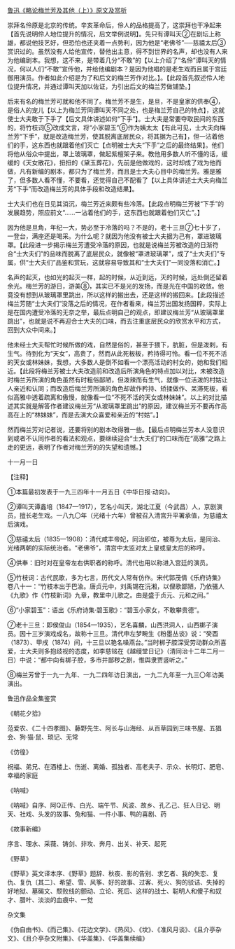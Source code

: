 [鲁迅《略论梅兰芳及其他（上）》原文及赏析](https://www.vrrw.net/wx/8536.html)

崇拜名伶原是北京的传统。辛亥革命后，伶人的品格提高了，这崇拜也干净起来【首先说明伶人地位提升的情况，后文举例说明】。先只有谭叫天②在剧坛上称雄，都说他技艺好，但恐怕也还夹着一点势利，因为他是“老佛爷”──慈禧太后③赏识过的。虽然没有人给他宣传，替他出主意，得不到世界的名声，却也没有人来为他编剧本。我想，这不来，是带着几分“不敢”的【以上介绍了“名伶”谭叫天的情况，何以人们“不敢”宣传他，并给他编剧本？是因为他唱的是老生戏而且属于宫廷御用演员。作者如此介绍是为了和后文的梅兰芳作对比。】。【此段首先叙述伶人地位提升情况，并通过谭叫天加以佐证，为引出后文的梅兰芳做铺垫。】



后来有名的梅兰芳可就和他不同了。梅兰芳不是生，是旦，不是皇家的供奉④，是俗人的宠儿【以上为梅兰芳同谭叫天不同之处，也是梅兰芳自己的特点】，这就使士大夫敢于下手了【后文具体讲述如何“下手”】。士大夫是常要夺取民间的东西的，将竹枝词⑤改成文言，将“小家碧玉”⑥作为姨太太【有此可见，士大夫向梅兰芳“下手”，就是改造梅兰芳，使其脱离底层民众，将其据为己有】，但一沾着他们的手，这东西也就跟着他们灭亡【点明被士大夫“下手”之后的最终结果】。他们将他从俗众中提出，罩上玻璃罩，做起紫檀架子来。教他用多数人听不懂的话，缓缓的《天女散花》，扭扭的《黛玉葬花》，先前是他做戏的，这时却成了戏为他而做，凡有新编的剧本，都只为了梅兰芳，而且是士大夫心目中的梅兰芳。雅是雅了，但多数人看不懂，不要看，还觉得自己不配看了【以上具体讲述士大夫向梅兰芳“下手”而改造梅兰芳的具体手段和改造结果】。

士大夫们也在日见其消沉，梅兰芳近来颇有些冷落。【此段点明梅兰芳被“下手”的发展趋势，照应前文“……一沾着他们的手，这东西也就跟着他们灭亡”。】

因为他是旦角，年纪一大，势必至于冷落的吗？不是的，老十三旦⑦七十岁了，一登台，满座还是喝采。为什么呢？就因为他没有被士大夫据为己有，罩进玻璃罩。【此段进一步揭示梅兰芳遭受冷落的原因，也就是说梅兰芳被改造的日渐符合“士大夫们”的品味而脱离了底层民众，就像被“罩进玻璃罩”，成了“士大夫们”专属，供“士大夫们”品鉴和赏玩，这就容易导致其和“士大夫们”一同没落和消亡。】

名声的起灭，也如光的起灭一样，起的时候，从近到远，灭的时候，远处倒还留着余光。梅兰芳的游日，游美⑧，其实已不是光的发扬，而是光在中国的收敛。他竟没有想到从玻璃罩里跳出，所以这样的搬出去，还是这样的搬回来。【此段描述梅兰芳随“士大夫们”没落之后的情况，在作者看来，梅兰芳出国发扬国粹，实际上是在国内遭受冷落的无奈之举，最后点明自己的观点，即建议梅兰芳“从玻璃罩里跳出”，也就是说不再迎合士大夫的口味，而去注重底层民众的欣赏水平和方式，回到大众中间来。】

他未经士大夫帮忙时候所做的戏，自然是俗的，甚至于猥下，肮脏，但是泼剌，有生气。待到化为“天女”，高贵了，然而从此死板板，矜持得可怜。看一位不死不活的天女或林妹妹，我想，大多数人是倒不如看一个漂亮活动的村女的，她和我们相近。【此段将梅兰芳被士大夫改造前和改造后所演角色的特点加以对比，未被改造时梅兰芳所演的角色虽然有时粗俗鄙陋，但泼辣而有生气，就像一位活泼的村姑让人亲近和认同；而改造后梅兰芳所演的角色却故作矜持、矫揉做作、呆滞死板，看似高雅中透着疏离和傲慢，就像看一位“不死不活的天女或林妹妹”。以上的对比描述其实就是解答作者建议梅兰芳“从玻璃罩里跳出”的原因，建议梅兰芳不要再作高高在上的“林妹妹”，而是去演大众喜爱和亲近的“村姑”。】

然而梅兰芳对记者说，还要将别的剧本改得雅一些。【最后点明梅兰芳本人没意识到或者不认同作者的看法和观点，要继续迎合“士大夫们”的口味而在“高雅”之路上走的更远，表明了作者对梅兰芳的的失望和遗憾。】

十一月一日



【注释】

①本篇最初发表于一九三四年十一月五日《中华日报·动向》。

②谭叫天谭鑫培（1847—1917），艺名小叫天，湖北江夏（今武昌）人，京剧演员，擅长老生戏。一八九〇年（光绪十六年）曾被召入清宫升平署承值，为慈禧太后演戏。

③慈禧太后（1835—1908）：清代咸丰帝妃，同治即位，被尊为太后，是同治、光绪两朝的实际统治者。“老佛爷”，清宫中太监对太上皇或皇太后的称呼。

④供奉：旧时对在皇帝左右供职者的称呼。清代也用以称进入宫廷的演员。

⑤竹枝词：古代民歌，多为七言，历代文人常有仿作。宋代郭茂倩《乐府诗集》卷八十一：“竹枝本出于巴渝。唐贞元中，刘禹锡在沅湘，以俚歌鄙陋，乃依骚人《九歌》作《竹枝新词》九章，教里中儿歌之。由是盛于贞元、元和之间。”

⑥“小家碧玉”：语出《乐府诗集·碧玉歌》：“碧玉小家女，不敢攀贵德”。

⑦老十三旦：即侯俊山（1854—1935），艺名喜麟，山西洪洞人，山西梆子演员。因十三岁演戏成名，故称十三旦。清代申左梦畹生《粉墨丛谈》说：“癸酉（1873）、甲戌（1874）间，十三旦以艳名噪燕台。”当时梆子腔深受劳动群众所喜爱，士大夫则多抱歧视的态度，如李慈铭在《越缦堂日记》（清同治十二年二月一日）中说：“都中向有梆子腔，多市井鄙秽之剧，惟舆隶贾竖听之。”

⑧梅兰芳曾于一九一九年、一九二四年访日演出，一九二九年至一九三〇年访美演出。

鲁迅作品全集鉴赏

《朝花夕拾》

范爱农、《二十四孝图》、藤野先生、阿长与山海经、从百草园到三味书屋、五猖会、狗·猫·鼠、琐记、无常

《仿徨》

祝福、弟兄、在酒楼上、伤逝、离婚、孤独者、高老夫子、示众、长明灯、肥皂、幸福的家庭

《呐喊》

《呐喊》自序、阿Q正传、白光、端午节、风波、故乡、孔乙己、狂人日记、明天、社戏、头发的故事、兔和猫、一件小事、鸭的喜剧、药

《故事新编》

序言、理水、采薇、铸剑、非攻、奔月、出关、补天、起死

《野草》

《野草》英文译本序、《野草》题辞、秋夜、影的告别、求乞者、我的失恋、复仇、复仇〔其二〕、希望、雪、风筝、好的故事、过客、死火、狗的驳诘、失掉的好地狱、墓碣文、颓败线的颤动、立论、死后、这样的战士、聪明人和傻子和奴才、腊叶、淡淡的血痕中、一觉

杂文集

《伪自由书》、《而己集》、《花边文学》、《热风》、《坟》、《准风月谈》、《且介亭杂文》、《且介亭杂文附集》、《华盖集》、《华盖集续编》

